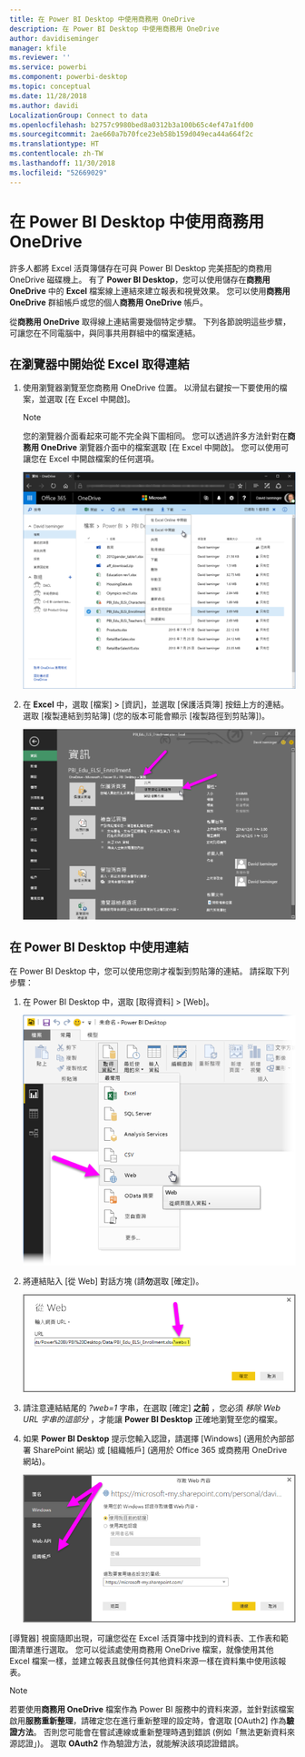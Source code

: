 ```yaml
---
title: 在 Power BI Desktop 中使用商務用 OneDrive
description: 在 Power BI Desktop 中使用商務用 OneDrive
author: davidiseminger
manager: kfile
ms.reviewer: ''
ms.service: powerbi
ms.component: powerbi-desktop
ms.topic: conceptual
ms.date: 11/28/2018
ms.author: davidi
LocalizationGroup: Connect to data
ms.openlocfilehash: b2757c9980bed8a0312b3a100b65c4ef47a1fd00
ms.sourcegitcommit: 2ae660a7b70fce23eb58b159d049eca44a664f2c
ms.translationtype: HT
ms.contentlocale: zh-TW
ms.lasthandoff: 11/30/2018
ms.locfileid: "52669029"
---
```

# <a name="use-onedrive-for-business-links-in-power-bi-desktop"></a>在 Power BI Desktop 中使用商務用 OneDrive
許多人都將 Excel 活頁簿儲存在可與 Power BI Desktop 完美搭配的商務用 OneDrive 磁碟機上。 有了 **Power BI Desktop**，您可以使用儲存在**商務用 OneDrive** 中的 **Excel** 檔案線上連結來建立報表和視覺效果。 您可以使用**商務用 OneDrive** 群組帳戶或您的個人**商務用 OneDrive** 帳戶。

從**商務用 OneDrive** 取得線上連結需要幾個特定步驟。 下列各節說明這些步驟，可讓您在不同電腦中，與同事共用群組中的檔案連結。

## <a name="get-a-link-from-excel-starting-in-the-browser"></a>在瀏覽器中開始從 Excel 取得連結
1. 使用瀏覽器瀏覽至您商務用 OneDrive 位置。 以滑鼠右鍵按一下要使用的檔案，並選取 [在 Excel 中開啟]。
   
   > [!NOTE]
   > 您的瀏覽器介面看起來可能不完全與下圖相同。 您可以透過許多方法針對在**商務用 OneDrive** 瀏覽器介面中的檔案選取 [在 Excel 中開啟]。 您可以使用可讓您在 Excel 中開啟檔案的任何選項。
   > 
   > 
   
   ![](media/desktop-use-onedrive-business-links/odb-links_02.png)
2. 在 **Excel** 中，選取 [檔案] > [資訊]，並選取 [保護活頁簿] 按鈕上方的連結。 選取 [複製連結到剪貼簿] (您的版本可能會顯示 [複製路徑到剪貼簿])。
   
   ![](media/desktop-use-onedrive-business-links/odb-links_03.png)

## <a name="use-the-link-in-power-bi-desktop"></a>在 Power BI Desktop 中使用連結
在 Power BI Desktop 中，您可以使用您剛才複製到剪貼簿的連結。 請採取下列步驟：

1. 在 Power BI Desktop 中，選取 [取得資料] > [Web]。
   
   ![](media/desktop-use-onedrive-business-links/odb-links_04.png)
2. 將連結貼入 [從 Web] 對話方塊 (請**勿**選取 [確定])。
   
    ![](media/desktop-use-onedrive-business-links/odb-links_05.png)
3. 請注意連結結尾的 *?web=1* 字串，在選取 [確定] **之前** ，您必須 *移除 Web URL 字串的這部分* ，才能讓 **Power BI Desktop** 正確地瀏覽至您的檔案。
4. 如果 **Power BI Desktop** 提示您輸入認證，請選擇 \[Windows] \(適用於內部部署 SharePoint 網站) 或 \[組織帳戶] \(適用於 Office 365 或商務用 OneDrive 網站)。
   
   ![](media/desktop-use-onedrive-business-links/odb-links_06.png)

[導覽器] 視窗隨即出現，可讓您從在 Excel 活頁簿中找到的資料表、工作表和範圍清單進行選取。 您可以從該處使用商務用 OneDrive 檔案，就像使用其他 Excel 檔案一樣，並建立報表且就像任何其他資料來源一樣在資料集中使用該報表。

> [!NOTE]
> 若要使用**商務用 OneDrive** 檔案作為 Power BI 服務中的資料來源，並針對該檔案啟用**服務重新整理**，請確定您在進行重新整理的設定時，會選取 [OAuth2] 作為**驗證方法**。 否則您可能會在嘗試連線或重新整理時遇到錯誤 (例如「無法更新資料來源認證」)。 選取 **OAuth2** 作為驗證方法，就能解決該項認證錯誤。
> 
> 

